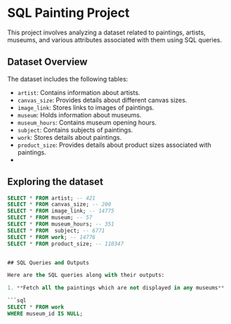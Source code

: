 # SQL Painting Project

This project involves analyzing a dataset related to paintings, artists, museums, and various attributes associated with them using SQL queries.

## Dataset Overview

The dataset includes the following tables:

- `artist`: Contains information about artists.
- `canvas_size`: Provides details about different canvas sizes.
- `image_link`: Stores links to images of paintings.
- `museum`: Holds information about museums.
- `museum_hours`: Contains museum opening hours.
- `subject`: Contains subjects of paintings.
- `work`: Stores details about paintings.
- `product_size`: Provides details about product sizes associated with paintings.
- 
## Exploring the dataset 

```sql
SELECT * FROM artist; -- 421
SELECT * FROM canvas_size; -- 200
SELECT * FROM image_link; -- 14775
SELECT * FROM museum; -- 57
SELECT * FROM museum_hours; -- 351
SELECT * FROM  subject; -- 6771
SELECT * FROM work; -- 14776
SELECT * FROM product_size; -- 110347


## SQL Queries and Outputs

Here are the SQL queries along with their outputs:

1. **Fetch all the paintings which are not displayed in any museums**

```sql
SELECT * FROM work
WHERE museum_id IS NULL;
